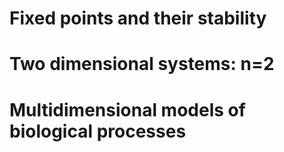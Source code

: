 # Fixed points and their stability

# Two dimensional systems: n=2

# Multidimensional models of biological processes
